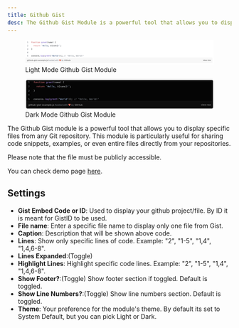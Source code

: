 ```yaml
---
title: Github Gist
desc: The Github Gist Module is a powerful tool that allows you to display specific files from any Git repository. This module is particularly useful for sharing code snippets, examples, or even entire files directly from your repositories.
---
```


<figure>
  <img src="github-gist-light.png" alt="Screenshot of Github Gist Module in Light Mode"/>
  <figcaption>Light Mode Github Gist Module</figcaption>
</figure>

<figure>
  <img src="github-gist-dark.png" alt="Screenshot of Github Gist Module in Dark Mode"/>
  <figcaption>Dark Mode Github Gist Module</figcaption>
</figure>

The Github Gist module is a powerful tool that allows you to display specific files from any Git repository. This module is particularly useful for sharing code snippets, examples, or even entire files directly from your repositories.

Please note that the file must be publicly accessible.

You can check demo page [here](https://143910617.hs-sites-eu1.com/module-github).

## Settings

- **Gist Embed Code or ID**: Used to display your github project/file. By ID it is meant for GistID to be used.
- **File name**: Enter a specific file name to display only one file from Gist.
- **Caption**: Description that will be shown above code.
- **Lines**: Show only specific lines of code. Example: "2", "1-5", "1,4", "1,4,6-8".
- **Lines Expanded**:(Toggle)
- **Highlight Lines**: Highlight specific code lines. Example: "2", "1-5", "1,4", "1,4,6-8".
- **Show Footer?**:(Toggle) Show footer section if toggled. Default is toggled.
- **Show Line Numbers?**:(Toggle) Show line numbers section. Default is toggled.
- **Theme**: Your preference for the module's theme. By default its set to System Default, but you can pick Light or Dark.
